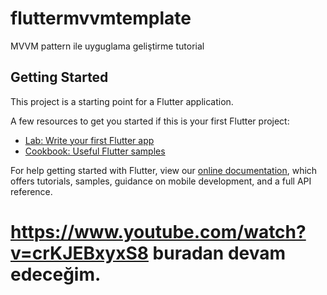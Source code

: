 # fluttermvvmtemplate

MVVM pattern ile uyguglama geliştirme tutorial

## Getting Started

This project is a starting point for a Flutter application.

A few resources to get you started if this is your first Flutter project:

- [Lab: Write your first Flutter app](https://flutter.dev/docs/get-started/codelab)
- [Cookbook: Useful Flutter samples](https://flutter.dev/docs/cookbook)

For help getting started with Flutter, view our
[online documentation](https://flutter.dev/docs), which offers tutorials,
samples, guidance on mobile development, and a full API reference.


# https://www.youtube.com/watch?v=crKJEBxyxS8 buradan devam edeceğim.